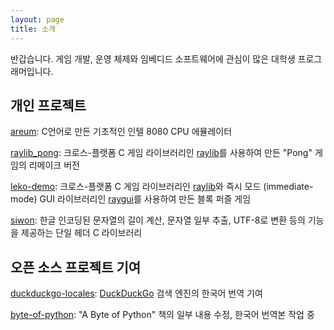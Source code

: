 ```yaml
---
layout: page
title: 소개
---
```


반갑습니다. 게임 개발, 운영 체제와 임베디드 소프트웨어에 관심이 많은 대학생 프로그래머입니다.

## 개인 프로젝트

[areum](https://github.com/jdeokkim/areum): C언어로 만든 기초적인 인텔 8080 CPU 에뮬레이터

[raylib_pong](https://github.com/jdeokkim/raylib_pong): 크로스-플랫폼 C 게임 라이브러리인 [raylib](https://github.com/raysan5/raylib)를 사용하여 만든 "Pong" 게임의 리메이크 버전

[leko-demo](https://github.com/jdeokkim/leko-demo): 크로스-플랫폼 C 게임 라이브러리인 [raylib](https://github.com/raysan5/raylib)와 즉시 모드 (immediate-mode) GUI 라이브러리인 [raygui](https://github.com/raysan5/raygui)를 사용하여 만든 블록 퍼즐 게임

[siwon](https://github.com/jdeokkim/siwon): 한글 인코딩된 문자열의 길이 계산, 문자열 일부 추출, UTF-8로 변환 등의 기능을 제공하는 단일 헤더 C 라이브러리

## 오픈 소스 프로젝트 기여

[duckduckgo-locales](https://github.com/duckduckgo/duckduckgo-locales): [DuckDuckGo](https://duckduckgo.com) 검색 엔진의 한국어 번역 기여

[byte-of-python](https://github.com/swaroopch/byte-of-python): "A Byte of Python" 책의 일부 내용 수정, 한국어 번역본 작업 중